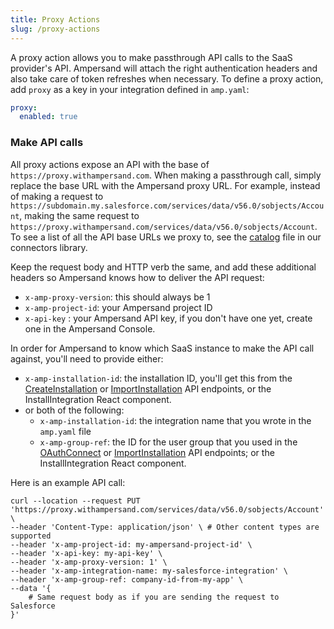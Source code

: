 ```yaml
---
title: Proxy Actions
slug: /proxy-actions
---
```


A proxy action allows you to make passthrough API calls to the SaaS provider's API. Ampersand will attach the right authentication headers and also take care of token refreshes when necessary. To define a proxy action, add `proxy` as a key in your integration defined in `amp.yaml`:

```yaml title="YAML"
proxy:
  enabled: true
```

### Make API calls

All proxy actions expose an API with the base of `https://proxy.withampersand.com`. When making a passthrough call, simply replace the base URL with the Ampersand proxy URL. For example, instead of making a request to `https://subdomain.my.salesforce.com/services/data/v56.0/sobjects/Account`, making the same request to `https://proxy.withampersand.com/services/data/v56.0/sobjects/Account`. To see a list of all the API base URLs we proxy to, see the [catalog](https://github.com/amp-labs/connectors/blob/main/providers/catalog.go) file in our connectors library.

Keep the request body and HTTP verb the same, and add these additional headers so Ampersand knows how to deliver the API request:

- `x-amp-proxy-version`: this should always be 1
- `x-amp-project-id`: your Ampersand project ID
- `x-api-key` : your Ampersand API key, if you don't have one yet, create one in the Ampersand Console.

In order for Ampersand to know which SaaS instance to make the API call against, you'll need to provide either:

- `x-amp-installation-id`: the installation ID, you'll get this from the [CreateInstallation](reference/createinstallation) or [ImportInstallation](reference/importinstallation) API endpoints, or the InstallIntegration React component.
- or both of the following:
  - `x-amp-installation-id`: the integration name that you wrote in the `amp.yaml` file
  - `x-amp-group-ref`: the ID for the user group that you used in the [OAuthConnect](reference/oauthconnect) or [ImportInstallation](reference/importinstallation) API endpoints; or the InstallIntegration React component.

Here is an example API call:

```http
curl --location --request PUT 'https://proxy.withampersand.com/services/data/v56.0/sobjects/Account' \
--header 'Content-Type: application/json' \ # Other content types are supported
--header 'x-amp-project-id: my-ampersand-project-id' \
--header 'x-api-key: my-api-key' \
--header 'x-amp-proxy-version: 1' \
--header 'x-amp-integration-name: my-salesforce-integration' \
--header 'x-amp-group-ref: company-id-from-my-app' \
--data '{
    # Same request body as if you are sending the request to Salesforce
}'
```
